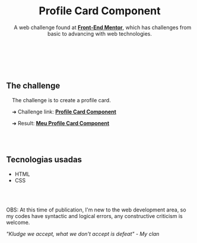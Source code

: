 <header>
  <h1>Profile Card Component</h1>
  <p>
    &nbsp;&nbsp;&nbsp;&nbsp;A web challenge found at <a href="https://www.frontendmentor.io/challenges"><strong>Front-End Mentor</strong></a>, which has challenges from basic to advancing with web technologies.
  </P>
</header>
<br>
<br>
<main>
  <h2>
    The challenge
  </h2>
  <p>
    &nbsp;&nbsp;&nbsp;&nbsp;The challenge is to create a profile card.<br>   
</>
  <p>                                          
    &nbsp;&nbsp;&nbsp;&nbsp;➜ Challenge link: <a href="https://www.frontendmentor.io/challenges/profile-card-component-cfArpWshJ"><strong>Profile Card Component</strong></a>
  </p>
  <p>
    &nbsp;&nbsp;&nbsp;&nbsp;➜ Result: <a href="https://stl-felipegomes.github.io/profile-card-component/"><strong>Meu Profile Card Component</strong></a>
  </p>
</main>
<br>
<br>
<footer>
    <h2>Tecnologias usadas</h2>
  <p>
    <ul>
      <li>HTML</li>
      <li>CSS</li>
    </ul>
  </p>
<br>
<br>
  <p>
    OBS: At this time of publication, I'm new to the web development area, so my codes have syntactic and logical errors, any constructive criticism is welcome.
  </p>
  <p>
    <i>"Kludge we accept, what we don't accept is defeat"<i> - My clan
  <p>
<footer>
